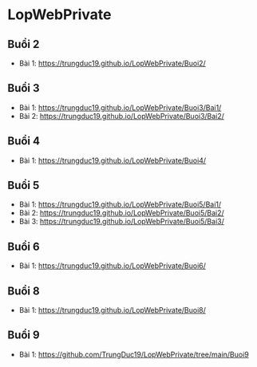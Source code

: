 # LopWebPrivate

## Buổi 2
- Bài 1: https://trungduc19.github.io/LopWebPrivate/Buoi2/
## Buổi 3
- Bài 1: https://trungduc19.github.io/LopWebPrivate/Buoi3/Bai1/
- Bài 2: https://trungduc19.github.io/LopWebPrivate/Buoi3/Bai2/
## Buổi 4
- Bài 1: https://trungduc19.github.io/LopWebPrivate/Buoi4/
## Buổi 5
- Bài 1: https://trungduc19.github.io/LopWebPrivate/Buoi5/Bai1/
- Bài 2: https://trungduc19.github.io/LopWebPrivate/Buoi5/Bai2/
- Bài 3: https://trungduc19.github.io/LopWebPrivate/Buoi5/Bai3/
## Buổi 6
- Bài 1: https://trungduc19.github.io/LopWebPrivate/Buoi6/
## Buổi 8
- Bài 1: https://trungduc19.github.io/LopWebPrivate/Buoi8/
## Buổi 9
- Bài 1: https://github.com/TrungDuc19/LopWebPrivate/tree/main/Buoi9
